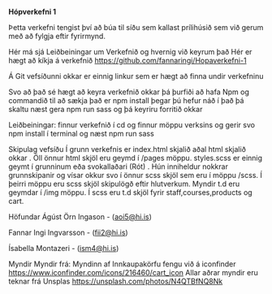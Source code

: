 <b>Hópverkefni 1</b>

Þetta verkefni tengist því að búa til síðu sem kallast prílihúsið sem við gerum með að fylgja eftir fyrirmynd.

Hér má sjá Leiðbeiningar um Verkefnið og hvernig við keyrum það
Hér er hægt að kíkja á verkefnið https://github.com/fannaringi/Hopaverkefni-1


Á Git vefsíðunni okkar er einnig linkur sem er hægt að finna undir verkefninu

Svo að það sé hægt að keyra verkefnið okkar þá þurfiði að hafa Npm og commandið til að sækja það er npm install þegar þú hefur náð í það þá skaltu næst gera npm run sass og þá keyriru forritið okkar
 
Leiðbeiningar: finnur verkefnið í cd og finnur möppu verksins og gerir svo npm install í terminal og næst npm run sass

Skipulag vefsíðu
Í grunn verkefnis er index.html skjalið aðal html skjalið okkar . Öll önnur html skjöl eru geymd í /pages möppu. styles.scss er einnig geymt í grunninum eða svokallaðari (Rót) . Hún inniheldur nokkrar grunnskipanir og vísar okkur svo í önnur scss skjöl sem eru í möppu /scss. Í þeirri möppu eru scss skjöl skipulögð eftir hlutverkum. Myndir t.d  eru geymdar í /img möppu.
Í scss eru t.d skjöl fyrir staff,courses,products og cart.

Höfundar
Ágúst Örn Ingason - (aoi5@hi.is)

Fannar Ingi Ingvarsson - (fii2@hi.is)

Ísabella Montazeri - (ism4@hi.is)

Myndir
Myndir frá:
Myndinn af Innkaupakörfu fengu við  á iconfinder
https://www.iconfinder.com/icons/216460/cart_icon
Allar aðrar myndir eru teknar  frá Unsplas
https://unsplash.com/photos/N4QTBfNQ8Nk
